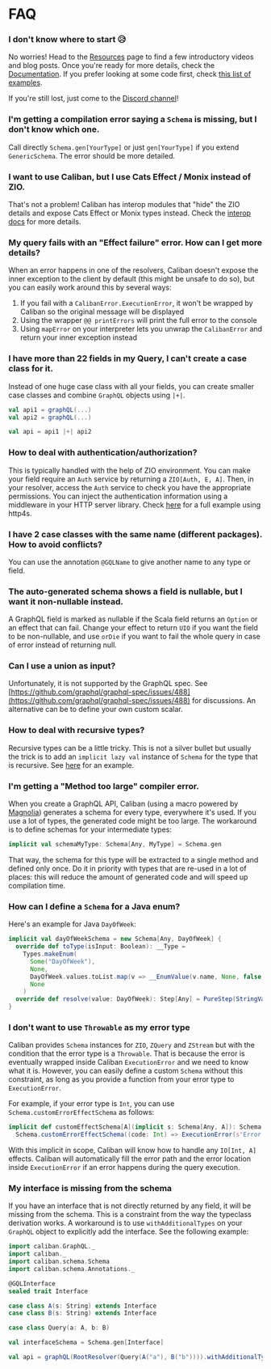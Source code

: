 # FAQ

### I don't know where to start 😥

No worries! Head to the [Resources](https://ghostdogpr.github.io/caliban/resources/) page to find a few introductory videos and blog posts. Once you're ready for more details, check the [Documentation](https://ghostdogpr.github.io/caliban/docs/). If you prefer looking at some code first, check [this list of examples](https://ghostdogpr.github.io/caliban/docs/examples.html).

If you're still lost, just come to the [Discord channel](https://discord.gg/EYpumuv)!
 
### I'm getting a compilation error saying a `Schema` is missing, but I don't know which one.

Call directly `Schema.gen[YourType]` or just `gen[YourType]` if you extend `GenericSchema`. The error should be more detailed.

### I want to use Caliban, but I use Cats Effect / Monix instead of ZIO.

That's not a problem! Caliban has interop modules that "hide" the ZIO details and expose Cats Effect or Monix types instead. Check the [interop docs](https://ghostdogpr.github.io/caliban/docs/interop.html#cats-effect) for more details.

### My query fails with an "Effect failure" error. How can I get more details?

When an error happens in one of the resolvers, Caliban doesn't expose the inner exception to the client by default (this might be unsafe to do so), but you can easily work around this by several ways:
1. If you fail with a `CalibanError.ExecutionError`, it won't be wrapped by Caliban so the original message will be displayed
2. Using the wrapper `@@ printErrors` will print the full error to the console
3. Using `mapError` on your interpreter lets you unwrap the `CalibanError` and return your inner exception instead

### I have more than 22 fields in my Query, I can't create a case class for it.

Instead of one huge case class with all your fields, you can create smaller case classes and combine `GraphQL` objects using `|+|`.

```scala
val api1 = graphQL(...)
val api2 = graphQL(...)

val api = api1 |+| api2
```

### How to deal with authentication/authorization?

This is typically handled with the help of ZIO environment. You can make your field require an `Auth` service by returning a `ZIO[Auth, E, A]`. Then, in your resolver, access the `Auth` service to check you have the appropriate permissions. You can inject the authentication information using a middleware in your HTTP server library. Check [here](https://github.com/ghostdogpr/caliban/blob/master/examples/src/main/scala/example/http4s/AuthExampleApp.scala) for a full example using http4s.

### I have 2 case classes with the same name (different packages). How to avoid conflicts?
 
You can use the annotation `@GQLName` to give another name to any type or field.

### The auto-generated schema shows a field is nullable, but I want it non-nullable instead.

A GraphQL field is marked as nullable if the Scala field returns an `Option` or an effect that can fail. Change your effect to return `UIO` if you want the field to be non-nullable, and use `orDie` if you want to fail the whole query in case of error instead of returning null.

### Can I use a union as input?

Unfortunately, it is not supported by the GraphQL spec. See [https://github.com/graphql/graphql-spec/issues/488](https://github.com/graphql/graphql-spec/issues/488) for discussions. An alternative can be to define your own custom scalar.

### How to deal with recursive types?

Recursive types can be a little tricky. This is not a silver bullet but usually the trick is to add an `implicit lazy val` instance of `Schema` for the type that is recursive. See [here](https://github.com/ghostdogpr/caliban/blob/master/examples/src/main/scala/example/optimizations/NaiveTest.scala#L82) for an example.

### I'm getting a "Method too large" compiler error.

When you create a GraphQL API, Caliban (using a macro powered by [Magnolia](https://github.com/propensive/magnolia)) generates a schema for every type, everywhere it's used. If you use a lot of types, the generated code might be too large. The workaround is to define schemas for your intermediate types:
```scala
implicit val schemaMyType: Schema[Any, MyType] = Schema.gen
```
That way, the schema for this type will be extracted to a single method and defined only once. Do it in priority with types that are re-used in a lot of places: this will reduce the amount of generated code and will speed up compilation time.

### How can I define a `Schema` for a Java enum?

Here's an example for Java `DayOfWeek`:
```scala  
implicit val dayOfWeekSchema = new Schema[Any, DayOfWeek] {
  override def toType(isInput: Boolean): __Type =
    Types.makeEnum(
      Some("DayOfWeek"),
      None,
      DayOfWeek.values.toList.map(v => __EnumValue(v.name, None, false, None)),
      None
    )
  override def resolve(value: DayOfWeek): Step[Any] = PureStep(StringValue(value.name))
}
```

### I don't want to use `Throwable` as my error type

Caliban provides `Schema` instances for `ZIO`, `ZQuery` and `ZStream` but with the condition that the error type is a `Throwable`.
That is because the error is eventually wrapped inside Caliban `ExecutionError` and we need to know what it is. 
However, you can easily define a custom `Schema` without this constraint, as long as you provide a function from your error type to `ExecutionError`.

For example, if your error type is `Int`, you can use `Schema.customErrorEffectSchema` as follows:
```scala
implicit def customEffectSchema[A](implicit s: Schema[Any, A]): Schema[Any, IO[Int, A]] =
  Schema.customErrorEffectSchema((code: Int) => ExecutionError(s"Error code $code"))
```
With this implicit in scope, Caliban will know how to handle any `IO[Int, A]` effects.
Caliban will automatically fill the error path and the error location inside `ExecutionError` if an error happens during the query execution.

### My interface is missing from the schema

If you have an interface that is not directly returned by any field, it will be missing from the schema. This is a constraint from the way the typeclass derivation works. A workaround is to use `withAdditionalTypes` on your `GraphQL` object to explicitly add the interface. See the following example:
```scala
import caliban.GraphQL._
import caliban._
import caliban.schema.Schema
import caliban.schema.Annotations._

@GQLInterface
sealed trait Interface

case class A(s: String) extends Interface
case class B(s: String) extends Interface

case class Query(a: A, b: B)

val interfaceSchema = Schema.gen[Interface]

val api = graphQL(RootResolver(Query(A("a"), B("b")))).withAdditionalTypes(List(interfaceSchema.toType_()))
```

